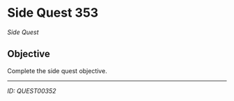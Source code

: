 # Side Quest 353

*Side Quest*

## Objective
Complete the side quest objective.

---
*ID: QUEST00352*